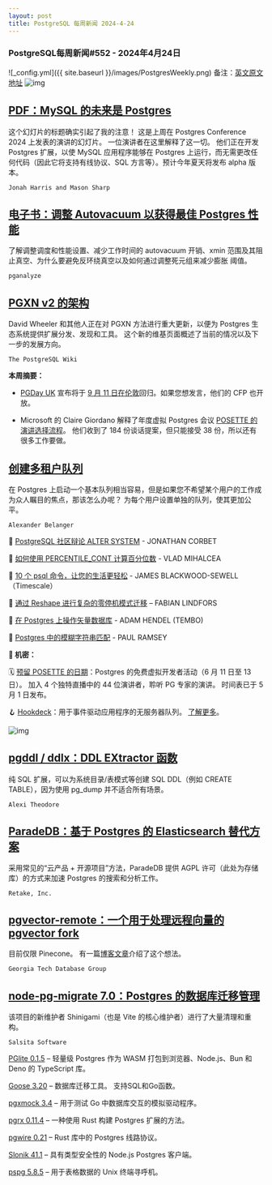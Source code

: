 ```yaml
---
layout: post
title: PostgreSQL 每周新闻 2024-4-24
---
```

### PostgreSQL每周新闻#552 - 2024年4月24日
![_config.yml]({{ site.baseurl }}/images/PostgresWeekly.png)
备注：[英文原文地址](https://postgresweekly.com/issues/552)
![img](https://res.cloudinary.com/cpress/image/upload/w_1280,e_sharpen:60,q_auto/eptvqhqvvax5evxaxp2q.jpg)
## [PDF：MySQL 的未来是 Postgres](https://postgresweekly.com/link/154132/web)
这个幻灯片的标题确实引起了我的注意！ 这是上周在 Postgres Conference 2024 上发表的演讲的幻灯片。 一位演讲者在这里解释了这一切。 他们正在开发 Postgres 扩展，以使 MySQL 应用程序能够在 Postgres 上运行，而无需更改任何代码（因此它将支持有线协议、SQL 方言等）。预计今年夏天将发布 alpha 版本。


`Jonah Harris and Mason Sharp `
## [电子书：调整 Autovacuum 以获得最佳 Postgres 性能](https://postgresweekly.com/link/154131/web)
了解调整调度和性能设置、减少工作时间的 autovacuum 开销、xmin 范围及其阻止真空、为什么要避免反环绕真空以及如何通过调整死元组来减少膨胀 阈值。


`pganalyze `
## [PGXN v2 的架构](https://postgresweekly.com/link/154135/web)
David Wheeler 和其他人正在对 PGXN 方法进行重大更新，以便为 Postgres 生态系统提供扩展分发、发现和工具。 这个新的维基页面概述了当前的情况以及下一步的发展方向。


`The PostgreSQL Wiki `

**本周摘要：**

*   [PGDay UK](https://postgresweekly.com/link/154137/web) 宣布将于 [9 月 11 日在伦敦](https://postgresweekly.com/link/154138/web)回归。如果您想发言，他们的 CFP 也开放。


*   Microsoft 的 Claire Giordano 解释了年度虚拟 Postgres 会议 [POSETTE 的演讲选择流程](https://postgresweekly.com/link/154140/web)。 他们收到了 184 份谈话提案，但只能接受 38 份，所以还有很多工作要做。


## [创建多租户队列](https://postgresweekly.com/link/154141/web)
在 Postgres 上启动一个基本队列相当容易，但是如果您不希望某个用户的工作成为众人瞩目的焦点，那该怎么办呢？ 为每个用户设置单独的队列，使其更加公平。


`Alexander Belanger `

📄 [PostgreSQL 社区辩论 ALTER SYSTEM](https://postgresweekly.com/link/154142/web) - JONATHAN CORBET 

📄 [如何使用 PERCENTILE_CONT 计算百分位数](https://postgresweekly.com/link/154143/web) - VLAD MIHALCEA

📄 [10 个 psql 命令，让您的生活更轻松](https://postgresweekly.com/link/154144/web) - JAMES BLACKWOOD-SEWELL（Timescale）

📄 [通过 Reshape 进行复杂的零停机模式迁移](https://postgresweekly.com/link/154146/web) – FABIAN LINDFORS

📄 [在 Postgres 上操作矢量数据库](https://postgresweekly.com/link/154147/web) - ADAM HENDEL (TEMBO)

📄 [Postgres 中的模糊字符串匹配](https://postgresweekly.com/link/154148/web) - PAUL RAMSEY


**📰 机密：**


🗓️ [预留 POSETTE 的日期](https://postgresweekly.com/link/154149/web)：Postgres 的免费虚拟开发者活动（6 月 11 日至 13 日）。 加入 4 个独特直播中的 44 位演讲者，聆听 PG 专家的演讲。 时间表已于 5 月 1 日发布。

🪝 [Hookdeck](https://postgresweekly.com/link/154150/web)：用于事件驱动应用程序的无服务器队列。 [了解更多](https://postgresweekly.com/link/154150/web)。

![img](https://res.cloudinary.com/cpress/image/upload/w_1280,e_sharpen:60,q_auto/tvtuulraerdgp0odk66n.jpg)

## [pgddl / ddlx：DDL EXtractor 函数](https://postgresweekly.com/link/154151/web)
纯 SQL 扩展，可以为系统目录/表模式等创建 SQL DDL（例如 CREATE TABLE），因为使用 pg_dump 并不适合所有场景。


`Alexi Theodore `
## [ParadeDB：基于 Postgres 的 Elasticsearch 替代方案](https://postgresweekly.com/link/154152/web)
采用常见的“云产品 + 开源项目”方法，ParadeDB 提供 AGPL 许可（此处为存储库）的方式来加速 Postgres 的搜索和分析工作。


`Retake, Inc. `
## [pgvector-remote：一个用于处理远程向量的 pgvector fork](https://postgresweekly.com/link/154154/web)
目前仅限 Pinecone。 有一篇[博客文章](https://postgresweekly.com/link/154155/web)介绍了这个想法。


`Georgia Tech Database Group `
## [node-pg-migrate 7.0：Postgres 的数据库迁移管理](https://postgresweekly.com/link/154156/web)
该项目的新维护者 Shinigami（也是 Vite 的核心维护者）进行了大量清理和重构。


`Salsita Software `

[PGlite 0.1.5](9https://postgresweekly.com/link/154157/web) – 轻量级 Postgres 作为 WASM 打包到浏览器、Node.js、Bun 和 Deno 的 TypeScript 库。

[Goose 3.20](https://postgresweekly.com/link/154158/web) – 数据库迁移工具。 支持SQL和Go函数。

[pgxmock 3.4](https://postgresweekly.com/link/154159/web) – 用于测试 Go 中数据库交互的模拟驱动程序。

[pgrx 0.11.4](https://postgresweekly.com/link/154160/web) – 一种使用 Rust 构建 Postgres 扩展的方法。

[pgwire 0.21](https://postgresweekly.com/link/154161/web) – Rust 库中的 Postgres 线路协议。

[Slonik 41.1](https://postgresweekly.com/link/154162/web) – 具有类型安全性的 Node.js Postgres 客户端。

[pspg 5.8.5](https://postgresweekly.com/link/154163/web) – 用于表格数据的 Unix 终端寻呼机。
